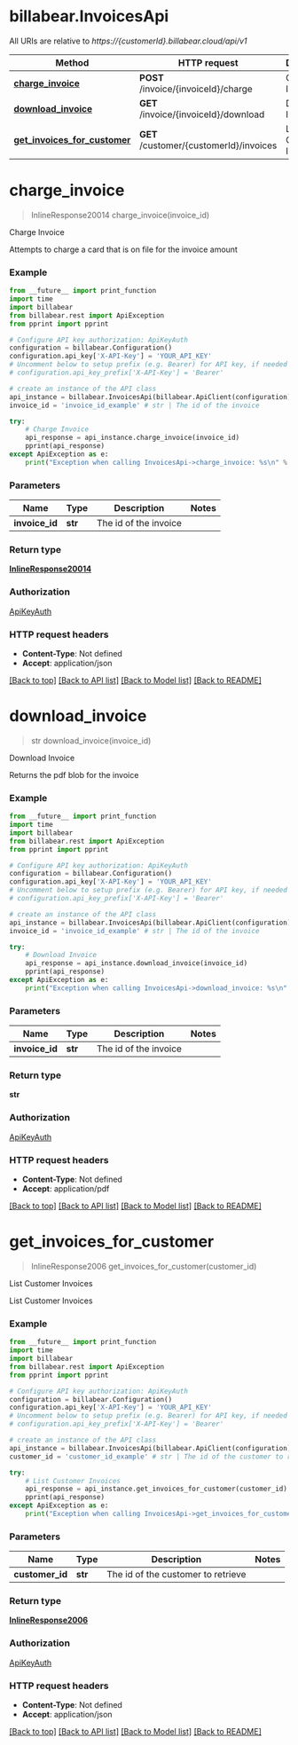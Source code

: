 # billabear.InvoicesApi

All URIs are relative to *https://{customerId}.billabear.cloud/api/v1*

Method | HTTP request | Description
------------- | ------------- | -------------
[**charge_invoice**](InvoicesApi.md#charge_invoice) | **POST** /invoice/{invoiceId}/charge | Charge Invoice
[**download_invoice**](InvoicesApi.md#download_invoice) | **GET** /invoice/{invoiceId}/download | Download Invoice
[**get_invoices_for_customer**](InvoicesApi.md#get_invoices_for_customer) | **GET** /customer/{customerId}/invoices | List Customer Invoices

# **charge_invoice**
> InlineResponse20014 charge_invoice(invoice_id)

Charge Invoice

Attempts to charge a card that is on file for the invoice amount

### Example
```python
from __future__ import print_function
import time
import billabear
from billabear.rest import ApiException
from pprint import pprint

# Configure API key authorization: ApiKeyAuth
configuration = billabear.Configuration()
configuration.api_key['X-API-Key'] = 'YOUR_API_KEY'
# Uncomment below to setup prefix (e.g. Bearer) for API key, if needed
# configuration.api_key_prefix['X-API-Key'] = 'Bearer'

# create an instance of the API class
api_instance = billabear.InvoicesApi(billabear.ApiClient(configuration))
invoice_id = 'invoice_id_example' # str | The id of the invoice

try:
    # Charge Invoice
    api_response = api_instance.charge_invoice(invoice_id)
    pprint(api_response)
except ApiException as e:
    print("Exception when calling InvoicesApi->charge_invoice: %s\n" % e)
```

### Parameters

Name | Type | Description  | Notes
------------- | ------------- | ------------- | -------------
 **invoice_id** | **str**| The id of the invoice | 

### Return type

[**InlineResponse20014**](InlineResponse20014.md)

### Authorization

[ApiKeyAuth](../README.md#ApiKeyAuth)

### HTTP request headers

 - **Content-Type**: Not defined
 - **Accept**: application/json

[[Back to top]](#) [[Back to API list]](../README.md#documentation-for-api-endpoints) [[Back to Model list]](../README.md#documentation-for-models) [[Back to README]](../README.md)

# **download_invoice**
> str download_invoice(invoice_id)

Download Invoice

Returns the pdf blob for the invoice

### Example
```python
from __future__ import print_function
import time
import billabear
from billabear.rest import ApiException
from pprint import pprint

# Configure API key authorization: ApiKeyAuth
configuration = billabear.Configuration()
configuration.api_key['X-API-Key'] = 'YOUR_API_KEY'
# Uncomment below to setup prefix (e.g. Bearer) for API key, if needed
# configuration.api_key_prefix['X-API-Key'] = 'Bearer'

# create an instance of the API class
api_instance = billabear.InvoicesApi(billabear.ApiClient(configuration))
invoice_id = 'invoice_id_example' # str | The id of the invoice

try:
    # Download Invoice
    api_response = api_instance.download_invoice(invoice_id)
    pprint(api_response)
except ApiException as e:
    print("Exception when calling InvoicesApi->download_invoice: %s\n" % e)
```

### Parameters

Name | Type | Description  | Notes
------------- | ------------- | ------------- | -------------
 **invoice_id** | **str**| The id of the invoice | 

### Return type

**str**

### Authorization

[ApiKeyAuth](../README.md#ApiKeyAuth)

### HTTP request headers

 - **Content-Type**: Not defined
 - **Accept**: application/pdf

[[Back to top]](#) [[Back to API list]](../README.md#documentation-for-api-endpoints) [[Back to Model list]](../README.md#documentation-for-models) [[Back to README]](../README.md)

# **get_invoices_for_customer**
> InlineResponse2006 get_invoices_for_customer(customer_id)

List Customer Invoices

List Customer Invoices

### Example
```python
from __future__ import print_function
import time
import billabear
from billabear.rest import ApiException
from pprint import pprint

# Configure API key authorization: ApiKeyAuth
configuration = billabear.Configuration()
configuration.api_key['X-API-Key'] = 'YOUR_API_KEY'
# Uncomment below to setup prefix (e.g. Bearer) for API key, if needed
# configuration.api_key_prefix['X-API-Key'] = 'Bearer'

# create an instance of the API class
api_instance = billabear.InvoicesApi(billabear.ApiClient(configuration))
customer_id = 'customer_id_example' # str | The id of the customer to retrieve

try:
    # List Customer Invoices
    api_response = api_instance.get_invoices_for_customer(customer_id)
    pprint(api_response)
except ApiException as e:
    print("Exception when calling InvoicesApi->get_invoices_for_customer: %s\n" % e)
```

### Parameters

Name | Type | Description  | Notes
------------- | ------------- | ------------- | -------------
 **customer_id** | **str**| The id of the customer to retrieve | 

### Return type

[**InlineResponse2006**](InlineResponse2006.md)

### Authorization

[ApiKeyAuth](../README.md#ApiKeyAuth)

### HTTP request headers

 - **Content-Type**: Not defined
 - **Accept**: application/json

[[Back to top]](#) [[Back to API list]](../README.md#documentation-for-api-endpoints) [[Back to Model list]](../README.md#documentation-for-models) [[Back to README]](../README.md)

